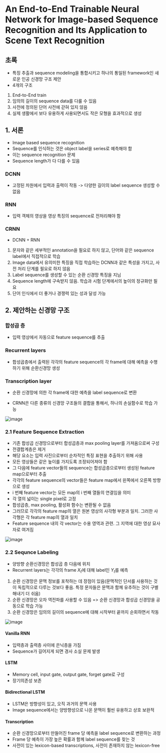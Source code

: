 # An End-to-End Trainable Neural Network for Image-based Sequence Recognition and Its Application to Scene Text Recognition

## 초록

- 특징 추출과 sequence modeling을 통합시키고 하나의 통일된 framework인 새로운 인공 신경망 구조 제안
- 4개의 구조
1. End-to-End train
2. 임의의 길이의 sequence data를 다룰 수 있음
3. 사전에 정의된 단어 사전에 갇혀 있지 않음
4. 실제 생활에서 보다 유용하게 사용되면서도 작은 모형을 효과적으로 생성

## 1. 서론
- Image based sequence recognition
- Sequence를 인식하는 것은 object label을 series로 예측해야 함
- 이는 sequence recognition 문제
- Sequence length가 다 다를 수 있음

### DCNN
- 고정된 차원에서 입력과 출력이 작동 -> 다양한 길이의 label sequence 생성할 수 없음

### RNN
- 입력 객체의 영상을 영상 특징의 sequence로 전처리해야 함

### CRNN
- DCNN + RNN
1. 문자와 같은 세부적인 annotation을 필요로 하지 않고, 단어와 같은 sequence label에서 직접적으로 학습
2. Image data에서 유의미한 특징을 직접 학습하는 DCNN과 같은 특성을 가지고, 사전 처리 단계를 필요로 하지 않음
3. Label sequence를 생성할 수 있는 순환 신경망 특징을 지님
4. Sequence length에 구속받지 않음. 학습과 시험 단계에서의 높이의 정규화만 필요
5. 단어 인식에서 더 좋거나 경쟁력 있는 성과 달성 가능

## 2. 제안하는 신경망 구조

### 합성곱 층
- 입력 영상에서 자동으로 feature sequence를 추출

### Recurrent layers
- 합성곱층에서 출력된 각각의 feature sequence의 각 frame에 대해 예측을 수행하기 위해 순환신경망 생성

### Transcription layer
- 순환 신경망에 의한 각 frame에 대한 예측을 label sequence로 변환

- CRNN은 다른 종류의 신경망 구조들의 결합을 통해서, 하나의 손실함수로 학습 가능

![image](https://github.com/user-attachments/assets/74bb9e07-8eb3-48f7-a646-a0fde4cc6c65)

### 2.1 Feature Sequence Extraction

- 기존 합성곱 신경망으로부터 합성곱층과 max pooling layer를 가져옴으로써 구성
- 전결합계층은 제거
- 해당 요소는 입력 사진으로부터 순차적인 특징 표현을 추출하기 위해 사용
- 모든 영상들은 같은 높이를 가지도록 조정되어져야 함
- 그 다음에 feature vector들의 sequence는 합성곱층으로부터 생성된 feature map으로부터 추출
- 각각의 feature sequence의 vector들은 feature map에서 왼쪽에서 오른쪽 방향으로 생성
- i 번째 feature vector는 모든 map의 i 번째 열들의 연결임을 의미
- 각 열의 넓이는 single pixel로 고정
- 합성곱층, max pooling, 활성화 함수는 변환될 수 없음
- 그러므로 각각의 feature map의 열은 원본 영상의 사각형 부분과 일치. 그러한 사각형은 각 feature map의 열과 일치
- Feature sequence 내의 각 vector는 수용 영역과 관련. 그 지역에 대한 영상 묘사자로 여겨짐

![image](https://github.com/user-attachments/assets/ae57c0b4-ff5e-4bcd-aab8-a3d61056ab6f)

### 2.2 Sequnce Labeling
- 양방향 순환신경망은 합성곱 층 다음에 위치
- Recurrent layers는 각각의 frame $X_t$에 대해 label인 $Y_t$를 예측
1. 순환 신경망은 문맥 정보를 포착하는 데 장점이 있음(문맥적인 단서를 사용하는 것이 독립적으로 다루는 것보다 좋음. 특정 문자들은 문맥과 함께 유추하는 것이 구별해내기 더 쉬움)
2. 순환 신경망은 오차 역전파를 사용할 수 있음 => 순환 신경망과 합성곱 신경망을 공동으로 학습 가능
3. 순환 신경망은 임의의 길이의 sequence에 대해 시작부터 끝까지 순회하면서 작동

![image](https://github.com/user-attachments/assets/b52519c5-f8b0-4e8e-b20e-ad8dc2848acc)

#### Vanilla RNN
- 입력층과 출력층 사이에 은닉층을 가짐
- Sequence가 길어지게 되면 경사 소실 문제 발생

#### LSTM
- Memory cell, input gate, output gate, forget gate로 구성
- 장기의존성 보존

#### Bidirectional LSTM
- LSTM은 방향성이 있고, 오직 과거의 문맥 사용
- Image sequence에서는 양방향성으로 나온 문맥이 훨씬 유용하고 상호 보완적

#### Transcription
- 순환 신경망으로부터 만들어진 frame 당 예측을 label sequence로 변환하는 과정
- Frame 당 예측이 가장 높은 확률과 함께 label sequence를 찾는 것
- 사전이 있는 lexicon-based transcriptions, 사전이 존재하지 않는 lexicon-free

